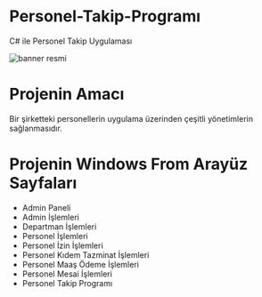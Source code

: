 # Personel-Takip-Programı
C# ile Personel Takip Uygulaması

![banner resmi](https://r.resimlink.com/cK3ZJSGz4.png)

# Projenin Amacı
Bir şirketteki personellerin uygulama üzerinden çeşitli yönetimlerin sağlanmasıdır.

# Projenin Windows From Arayüz Sayfaları
- Admin Paneli
- Admin İşlemleri
- Departman İşlemleri
- Personel İşlemleri
- Personel İzin İşlemleri
- Personel Kıdem Tazminat İşlemleri
- Personel Maaş Ödeme İşlemleri
- Personel Mesai İşlemleri
- Personel Takip Programı
